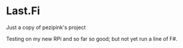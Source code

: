 Last.Fi
=======

Just a copy of pezipink's project

Testing on my new RPi and so far so good; but not yet run a line of F#.
